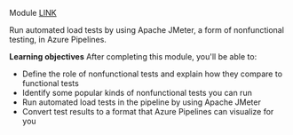 Module [LINK](https://learn.microsoft.com/en-us/training/modules/run-non-functional-tests-azure-pipelines/)

Run automated load tests by using Apache JMeter, a form of nonfunctional testing, in Azure Pipelines.

**Learning objectives**
After completing this module, you'll be able to:

- Define the role of nonfunctional tests and explain how they compare to functional tests
- Identify some popular kinds of nonfunctional tests you can run
- Run automated load tests in the pipeline by using Apache JMeter
- Convert test results to a format that Azure Pipelines can visualize for you

